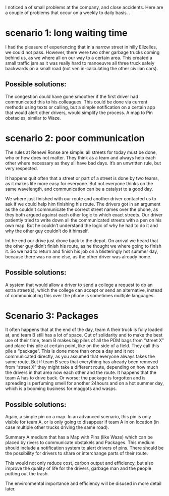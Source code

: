 I noticed a of small problems at the company, and close accidents.
Here are a couple of problems that occur on a weekly to daily basis.
.
# scenario 1: long waiting time
I had the pleasure of experiencing that in a narrow street in hilly Ellzelles, we could not pass. However, there were two other garbage trucks coming behind us, as we where all on our way to a certain area.
This created a small traffic jam as it was really hard to manoeuvre all three truck safely backwards on a small road (not ven in-calculating the other civilian cars).


## Possible solutions:
The congestion could have gone smoother if the first driver had communicated this to his colleagues. 
This could be done via current methods using texts or calling, but a simple notification on a certain app that would alert other drivers, would simplify the process. A map to Pin obstacles, similar to Waze.


# scenario 2: poor communication
The rules at Renewi Ronse are simple: all streets for today must be done, who or how does not matter. They think as a team and always help each other where necessary as they all have bad days. It’s an unwritten rule, but very respected.

It happens quit often that a street or part of a street is done by two teams, as it makes life more easy for everyone. But not everyone thinks on the same wavelength, and communication can be a catalyst to a good day.

We where just finished with our route and another driver contacted us to ask if we could help him finishing his route. 
The drivers got in an argument as the couldn't communicate the correct street names over the phone, as they both argued against each other logic to which exact streets.
Our driver patiently tried to write down all the communicated streets with a pen on his own map. But he couldn’t understand the logic of why he had to do it and why the other guy couldn’t do it himself.

Int he end our drive just drove back to the depot. On arrival we heard that the other guy didn’t finish his route, as he thought we where going to finish it.
So we had to return and finish his job on a blisteringly hot summer day, because there was no one else, as the other driver was already home.


## Possible solutions:
A system that would allow a driver to send a college a request to do an extra street(s), which the college can accept or send an alternative, instead of communicating this over the phone is sometimes multiple languages.


# Scenario 3: Packages
It often happens that at the end of the day, team A their truck is fully loaded at, and team B still has a lot of space.
Out of solidarity and to make the best use of their time, team B makes big piles of all the PDM bags from “street X” and place this pile at certain point, like on the side of a field. 
They call this pile a “package”.
This is done more than once a day and it not communicated directly, as you assumed that everyone always takes the same route.
But if team B sees that everything has already been removed from “street X” they might take a different route, depending on how much the drivers in that area now each other and the route.
It happens that the team A has to drive back. Or worse: the package is forgotten and is spreading is perfuming smell for another 24hours and on a hot summer day, which is a booming business for maggots and wasps. 

## Possible solutions:
Again, a simple pin on a map. In an advanced scenario, this pin is only visible for team A, or is only going to disappear if team A in on location (in case multiple other trucks driving the same road).


Summary
A medium that has a Map with Pins (like Waze) which can be placed by rivers to communicate obstakels and Packages. This medium should include a notification system to alert drivers of pins.
There should be the possibility for drivers to share or interchange parts of their route.

This would not only reduce cost, carbon output and efficiency, but also improve the quality of life for the drivers, garbage man and the people putting out the trash.

The environmental importance and efficiency will be disused in more detail later.